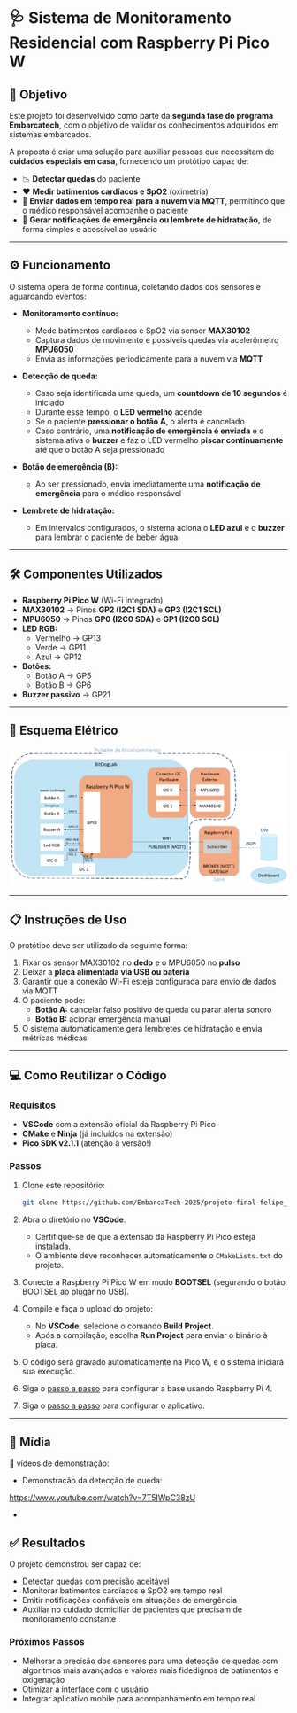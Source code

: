 # 🩺 Sistema de Monitoramento Residencial com Raspberry Pi Pico W

## 📌 Objetivo

Este projeto foi desenvolvido como parte da **segunda fase do programa Embarcatech**, com o objetivo de validar os conhecimentos adquiridos em sistemas embarcados.

A proposta é criar uma solução para auxiliar pessoas que necessitam de **cuidados especiais em casa**, fornecendo um protótipo capaz de:

- 📉 **Detectar quedas** do paciente
- ❤️ **Medir batimentos cardíacos e SpO2** (oximetria)
- 📡 **Enviar dados em tempo real para a nuvem via MQTT**, permitindo que o médico responsável acompanhe o paciente
- 🔔 **Gerar notificações de emergência ou lembrete de hidratação**, de forma simples e acessível ao usuário

---

## ⚙️ Funcionamento

O sistema opera de forma contínua, coletando dados dos sensores e aguardando eventos:

- **Monitoramento contínuo:**

  - Mede batimentos cardíacos e SpO2 via sensor **MAX30102**
  - Captura dados de movimento e possíveis quedas via acelerômetro **MPU6050**
  - Envia as informações periodicamente para a nuvem via **MQTT**

- **Detecção de queda:**

  - Caso seja identificada uma queda, um **countdown de 10 segundos** é iniciado
  - Durante esse tempo, o **LED vermelho** acende
  - Se o paciente **pressionar o botão A**, o alerta é cancelado
  - Caso contrário, uma **notificação de emergência é enviada** e o sistema ativa o **buzzer** e faz o LED vermelho **piscar continuamente** até que o botão A seja pressionado

- **Botão de emergência (B):**

  - Ao ser pressionado, envia imediatamente uma **notificação de emergência** para o médico responsável

- **Lembrete de hidratação:**
  - Em intervalos configurados, o sistema aciona o **LED azul** e o **buzzer** para lembrar o paciente de beber água

---

## 🛠️ Componentes Utilizados

- **Raspberry Pi Pico W** (Wi-Fi integrado)
- **MAX30102** → Pinos **GP2 (I2C1 SDA)** e **GP3 (I2C1 SCL)**
- **MPU6050** → Pinos **GP0 (I2C0 SDA)** e **GP1 (I2C0 SCL)**
- **LED RGB:**
  - Vermelho → GP13
  - Verde → GP11
  - Azul → GP12
- **Botões:**
  - Botão A → GP5
  - Botão B → GP6
- **Buzzer passivo** → GP21

---

## 📐 Esquema Elétrico

![Diagrama conexões elétricas](documentation/images/e_diagram.png)

---

## 📋 Instruções de Uso

O protótipo deve ser utilizado da seguinte forma:

1. Fixar os sensor MAX30102 no **dedo** e o MPU6050 no **pulso**
2. Deixar a **placa alimentada via USB ou bateria**
3. Garantir que a conexão Wi-Fi esteja configurada para envio de dados via MQTT
4. O paciente pode:
   - **Botão A:** cancelar falso positivo de queda ou parar alerta sonoro
   - **Botão B:** acionar emergência manual
5. O sistema automaticamente gera lembretes de hidratação e envia métricas médicas

---

## 💻 Como Reutilizar o Código

### Requisitos

- **VSCode** com a extensão oficial da Raspberry Pi Pico
- **CMake** e **Ninja** (já incluídos na extensão)
- **Pico SDK v2.1.1** (atenção à versão!)

### Passos

1. Clone este repositório:
   ```bash
   git clone https://github.com/EmbarcaTech-2025/projeto-final-felipe_vitor.git
   ```
2. Abra o diretório no **VSCode**.

   - Certifique-se de que a extensão da Raspberry Pi Pico esteja instalada.
   - O ambiente deve reconhecer automaticamente o `CMakeLists.txt` do projeto.

3. Conecte a Raspberry Pi Pico W em modo **BOOTSEL** (segurando o botão BOOTSEL ao plugar no USB).

4. Compile e faça o upload do projeto:

   - No **VSCode**, selecione o comando **Build Project**.
   - Após a compilação, escolha **Run Project** para enviar o binário à placa.

5. O código será gravado automaticamente na Pico W, e o sistema iniciará sua execução.

6. Siga o [passo a passo](https://github.com/EmbarcaTech-2025/projeto-final-felipe_vitor/tree/main/code/base_control/README.md) para configurar a base usando Raspberry Pi 4.

7. Siga o [passo a passo](https://github.com/EmbarcaTech-2025/projeto-final-felipe_vitor/tree/main/code/app/README.md) para configurar o aplicativo.

---

## 📸 Mídia

🎥 vídeos de demonstração:

- Demonstração da detecção de queda: 

https://www.youtube.com/watch?v=7T5IWpC38zU

-

## ✅ Resultados

O projeto demonstrou ser capaz de:

- Detectar quedas com precisão aceitável
- Monitorar batimentos cardíacos e SpO2 em tempo real
- Emitir notificações confiáveis em situações de emergência
- Auxiliar no cuidado domiciliar de pacientes que precisam de monitoramento constante

### Próximos Passos

- Melhorar a precisão dos sensores para uma detecção de quedas com algoritmos mais avançados e valores mais fidedignos de batimentos e oxigenação
- Otimizar a interface com o usuário
- Integrar aplicativo mobile para acompanhamento em tempo real
